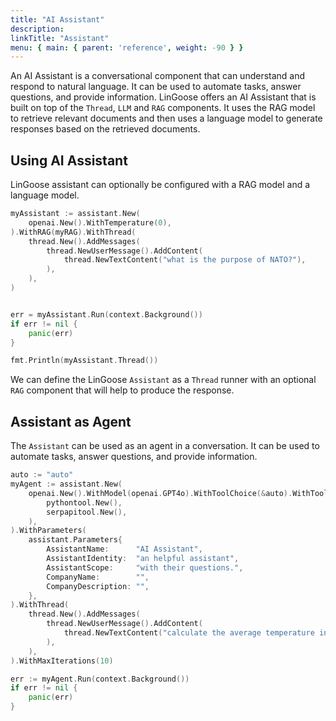 ```yaml
---
title: "AI Assistant"
description:
linkTitle: "Assistant"
menu: { main: { parent: 'reference', weight: -90 } }
---
```


An AI Assistant is a conversational component that can understand and respond to natural language. It can be used to automate tasks, answer questions, and provide information. LinGoose offers an AI Assistant that is built on top of the `Thread`, `LLM` and `RAG` components. It uses the RAG model to retrieve relevant documents and then uses a language model to generate responses based on the retrieved documents. 

## Using AI Assistant

LinGoose assistant can optionally be configured with a RAG model and a language model. 

```go
myAssistant := assistant.New(
    openai.New().WithTemperature(0),
).WithRAG(myRAG).WithThread(
    thread.New().AddMessages(
        thread.NewUserMessage().AddContent(
            thread.NewTextContent("what is the purpose of NATO?"),
        ),
    ),
)


err = myAssistant.Run(context.Background())
if err != nil {
    panic(err)
}

fmt.Println(myAssistant.Thread())
```

We can define the LinGoose `Assistant` as a `Thread` runner with an optional `RAG` component that will help to produce the response. 

## Assistant as Agent

The `Assistant` can be used as an agent in a conversation. It can be used to automate tasks, answer questions, and provide information. 

```go
auto := "auto"
myAgent := assistant.New(
    openai.New().WithModel(openai.GPT4o).WithToolChoice(&auto).WithTools(
        pythontool.New(),
        serpapitool.New(),
    ),
).WithParameters(
    assistant.Parameters{
        AssistantName:      "AI Assistant",
        AssistantIdentity:  "an helpful assistant",
        AssistantScope:     "with their questions.",
        CompanyName:        "",
        CompanyDescription: "",
    },
).WithThread(
    thread.New().AddMessages(
        thread.NewUserMessage().AddContent(
            thread.NewTextContent("calculate the average temperature in celsius degrees of New York, Rome, and Tokyo."),
        ),
    ),
).WithMaxIterations(10)

err := myAgent.Run(context.Background())
if err != nil {
    panic(err)
}
```
